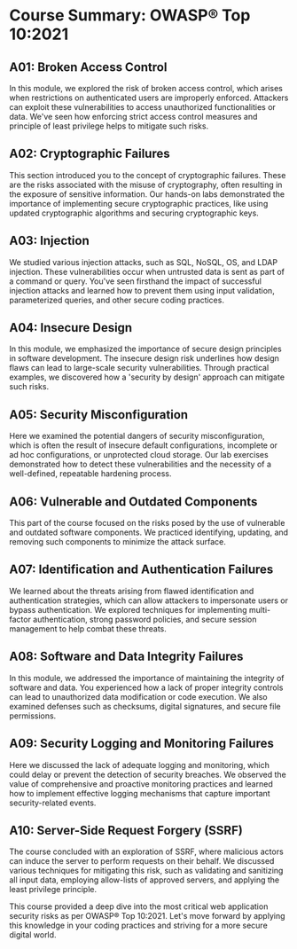 # Course Summary: OWASP® Top 10:2021

## A01: Broken Access Control

In this module, we explored the risk of broken access control, which arises when restrictions on authenticated users are improperly enforced. Attackers can exploit these vulnerabilities to access unauthorized functionalities or data. We've seen how enforcing strict access control measures and principle of least privilege helps to mitigate such risks.

## A02: Cryptographic Failures

This section introduced you to the concept of cryptographic failures. These are the risks associated with the misuse of cryptography, often resulting in the exposure of sensitive information. Our hands-on labs demonstrated the importance of implementing secure cryptographic practices, like using updated cryptographic algorithms and securing cryptographic keys.

## A03: Injection

We studied various injection attacks, such as SQL, NoSQL, OS, and LDAP injection. These vulnerabilities occur when untrusted data is sent as part of a command or query. You've seen firsthand the impact of successful injection attacks and learned how to prevent them using input validation, parameterized queries, and other secure coding practices.

## A04: Insecure Design

In this module, we emphasized the importance of secure design principles in software development. The insecure design risk underlines how design flaws can lead to large-scale security vulnerabilities. Through practical examples, we discovered how a 'security by design' approach can mitigate such risks.

## A05: Security Misconfiguration

Here we examined the potential dangers of security misconfiguration, which is often the result of insecure default configurations, incomplete or ad hoc configurations, or unprotected cloud storage. Our lab exercises demonstrated how to detect these vulnerabilities and the necessity of a well-defined, repeatable hardening process.

## A06: Vulnerable and Outdated Components

This part of the course focused on the risks posed by the use of vulnerable and outdated software components. We practiced identifying, updating, and removing such components to minimize the attack surface.

## A07: Identification and Authentication Failures

We learned about the threats arising from flawed identification and authentication strategies, which can allow attackers to impersonate users or bypass authentication. We explored techniques for implementing multi-factor authentication, strong password policies, and secure session management to help combat these threats.

## A08: Software and Data Integrity Failures

In this module, we addressed the importance of maintaining the integrity of software and data. You experienced how a lack of proper integrity controls can lead to unauthorized data modification or code execution. We also examined defenses such as checksums, digital signatures, and secure file permissions.

## A09: Security Logging and Monitoring Failures

Here we discussed the lack of adequate logging and monitoring, which could delay or prevent the detection of security breaches. We observed the value of comprehensive and proactive monitoring practices and learned how to implement effective logging mechanisms that capture important security-related events.

## A10: Server-Side Request Forgery (SSRF)

The course concluded with an exploration of SSRF, where malicious actors can induce the server to perform requests on their behalf. We discussed various techniques for mitigating this risk, such as validating and sanitizing all input data, employing allow-lists of approved servers, and applying the least privilege principle.

This course provided a deep dive into the most critical web application security risks as per OWASP® Top 10:2021. Let's move forward by applying this knowledge in your coding practices and striving for a more secure digital world.
